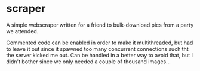 # scraper
A simple webscraper written for a friend to bulk-download pics from a party we attended.

Commented code can be enabled in order to make it multithreaded, but had to leave it out since it spawned too many concurrent connections such tht the server kicked me out. Can be handled in a better way to avoid that, but I didn't bother since we only needed a couple of thousand images...
